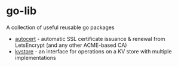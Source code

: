 # go-lib
A collection of useful reusable go packages

* [autocert](https://github.com/moomerman/go-lib/tree/master/autocert) - automatic SSL certificate issuance & renewal from LetsEncrypt (and any other ACME-based CA)
* [kvstore](https://github.com/moomerman/go-lib/tree/master/kvstore) - an interface for operations on a KV store with multiple implementations
